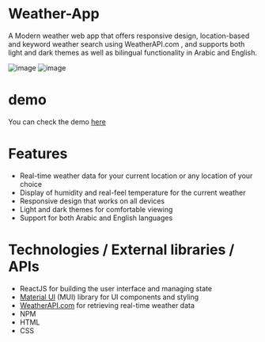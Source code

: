 # Weather-App
A Modern weather web app that offers responsive design, location-based and keyword weather search using WeatherAPI.com , and supports both light and dark themes as well as bilingual functionality in Arabic and English.

![image](https://user-images.githubusercontent.com/103425651/231748987-4f05ebad-6161-48dc-be1a-11cdcc507391.png)
![image](https://user-images.githubusercontent.com/103425651/231749140-141f3164-51c3-4d43-8519-d0eaebaa5ffd.png)

# demo
You can check the demo [here](https://y22-react-weather-app.netlify.app/)

# Features
- Real-time weather data for your current location or any location of your choice
- Display of humidity and real-feel temperature for the current weather
- Responsive design that works on all devices
- Light and dark themes for comfortable viewing
- Support for both Arabic and English languages

# Technologies / External libraries / APIs
- ReactJS for building the user interface and managing state
- [Material UI](https://mui.com/) (MUI) library for UI components and styling
- [WeatherAPI.com](https://www.weatherapi.com/) for retrieving real-time weather data
- NPM 
- HTML 
- CSS 

